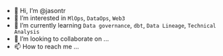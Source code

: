 - 👋 Hi, I’m @jasontr
- 👀 I’m interested in `MlOps`, `DataOps`, `Web3`
- 🌱 I’m currently learning `Data governance`, `dbt`, `Data Lineage`, `Technical Analysis`
- 💞️ I’m looking to collaborate on ...
- 📫 How to reach me ...

<!---
jasontr/jasontr is a ✨ special ✨ repository because its `README.md` (this file) appears on your GitHub profile.
You can click the Preview link to take a look at your changes.
--->
